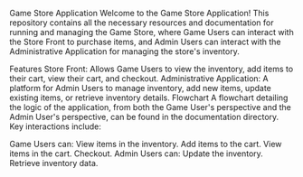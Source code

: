 Game Store Application
Welcome to the Game Store Application! This repository contains all the necessary resources and documentation for running and managing the Game Store, where Game Users can interact with the Store Front to purchase items, and Admin Users can interact with the Administrative Application for managing the store's inventory.

Features
Store Front: Allows Game Users to view the inventory, add items to their cart, view their cart, and checkout.
Administrative Application: A platform for Admin Users to manage inventory, add new items, update existing items, or retrieve inventory details.
Flowchart
A flowchart detailing the logic of the application, from both the Game User's perspective and the Admin User's perspective, can be found in the documentation directory. Key interactions include:

Game Users can:
View items in the inventory.
Add items to the cart.
View items in the cart.
Checkout.
Admin Users can:
Update the inventory.
Retrieve inventory data.
